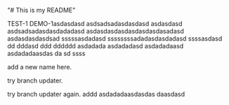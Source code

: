 "# This is my README" 

TEST-1
DEMO-1asdasdasd
asdsadsadasdasdasd
asdasdasd
asdsadsadasdasdadadasd
asdasdasdasdasdasdasdasadasd
asdasdasdasdsad
sssssasdadasd
ssssssssadadasdasdadasd
ssssasdasd
dd
dddasd
ddd
dddddd
asdadada
asdadadasd
asdadadaasd
asdadadaasdas
da
sd
ssss

add a new name here.

try branch updater.

try branch updater again.
addd
asdadadaasdasdas
daasdasd
